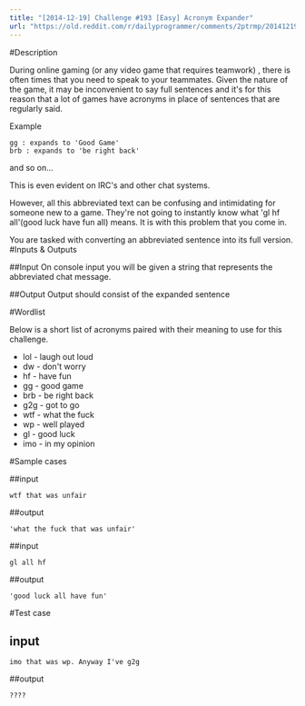 ```yaml
---
title: "[2014-12-19] Challenge #193 [Easy] Acronym Expander"
url: "https://old.reddit.com/r/dailyprogrammer/comments/2ptrmp/20141219_challenge_193_easy_acronym_expander/"
---
```


#Description

During online gaming (or any video game that requires teamwork) , there is often times that you need to speak to your teammates. Given the nature of the game, it may be inconvenient to say full sentences and it's for this reason that a lot of games have acronyms in place of sentences that are regularly said.

Example

    gg : expands to 'Good Game'
    brb : expands to 'be right back'

and so on...

This is even evident on IRC's and other chat systems.

However, all this abbreviated text can be confusing and intimidating for someone new to a game. They're not going to instantly know what 'gl hf all'(good luck have fun all) means. It is with this problem that you come in.

You are tasked with converting an abbreviated sentence into its full version.
#Inputs & Outputs

##Input
On console input you will be given a string that represents the abbreviated chat message.

##Output
Output should consist of the expanded sentence

#Wordlist

Below is a short list of acronyms paired with their meaning to use for this challenge.

* lol - laugh out loud
* dw - don't worry
* hf - have fun
* gg - good game
* brb - be right back
* g2g - got to go
* wtf - what the fuck
* wp - well played
* gl - good luck
* imo - in my opinion

#Sample cases

##input

    wtf that was unfair

##output
  
    'what the fuck that was unfair'

##input

    gl all hf

##output

    'good luck all have fun'

#Test case
## input

    imo that was wp. Anyway I've g2g

##output

    ????

